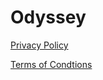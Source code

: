 # Odyssey

[Privacy Policy](https://odyssey-lab.github.io/privacy-policy.md)

[Terms of Condtions](https://odyssey-lab.github.io/toc.md)
